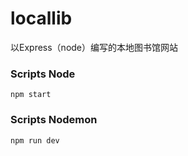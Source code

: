 # locallib
以Express（node）编写的本地图书馆网站

### Scripts Node
```
npm start
```

### Scripts Nodemon
```
npm run dev
```
